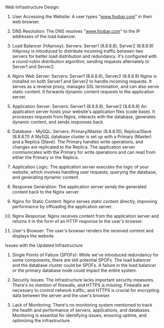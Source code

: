 Web Infrastructure Design:
1. User Accessing the Website:
A user types "www.foobar.com" in their web browser.

2. DNS Resolution:
The DNS resolves "www.foobar.com" to the IP addresses of the load balancer.

3. Load Balancer (HAproxy):
Servers: Server1 (8.8.8.8), Server2 (8.8.8.9) HAproxy is introduced to distribute incoming traffic between two servers for better load distribution and redundancy. It's configured with a round-robin distribution algorithm, sending requests alternately to Server1 and Server2.

4. Nginx Web Server:
Servers: Server1 (8.8.8.8), Server2 (8.8.8.9) Nginx is installed on both Server1 and Server2 to handle incoming requests. It serves as a reverse proxy, manages SSL termination, and can also serve static content. It forwards dynamic content requests to the application server.

5. Application Server:
Servers: Server1 (8.8.8.8), Server2 (8.8.8.9) An application server hosts your website's application files (code base). It processes requests from Nginx, interacts with the database, generates dynamic content, and sends responses back.

6. Database - MySQL:
Servers: Primary/Master (8.8.8.10), Replica/Slave (8.8.8.11) A MySQL database cluster is set up with a Primary (Master) and a Replica (Slave). The Primary handles write operations, and changes are replicated to the Replica. The application server communicates with the Primary for write operations and can read from either the Primary or the Replica.

7. Application Logic:
The application server executes the logic of your website, which involves handling user requests, querying the database, and generating dynamic content.

8. Response Generation:
The application server sends the generated content back to the Nginx server.

9. Nginx for Static Content:
Nginx serves static content directly, improving performance by offloading the application server.

10. Nginx Response:
Nginx receives content from the application server and returns it in the form of an HTTP response to the user's browser.

11. User's Browser:
The user's browser renders the received content and displays the website.

Issues with the Updated Infrastructure
1. Single Points of Failure (SPOFs):
While we've introduced redundancy for some components, there are still potential SPOFs. The load balancer and the database cluster could be SPOFs. A failure in the load balancer or the primary database node could impact the entire system.

2. Security Issues:
The infrastructure lacks important security measures. There's no mention of firewalls, and HTTPS is missing. Firewalls are necessary to control network traffic, and HTTPS is crucial for encrypting data between the server and the user's browser.

3. Lack of Monitoring:
There's no monitoring system mentioned to track the health and performance of servers, applications, and databases. Monitoring is essential for identifying issues, ensuring uptime, and optimizing the infrastructure.
